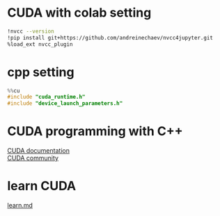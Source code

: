 # CUDA with colab setting
```bash
!nvcc --version
!pip install git+https://github.com/andreinechaev/nvcc4jupyter.git
%load_ext nvcc_plugin
```
# cpp setting
```cpp
%%cu
#include "cuda_runtime.h"
#include "device_launch_parameters.h"
```

# CUDA programming with C++
[CUDA documentation](https://docs.nvidia.com/cuda/)</br>
[CUDA community](https://developer.nvidia.com/cuda-zone)</br>

# learn CUDA
[learn.md]()
